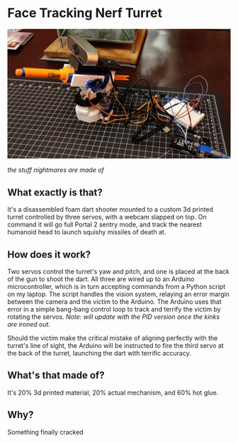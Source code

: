 # Face Tracking Nerf Turret

![don't let it see u](pics/thumb.jpg)

*the stuff nightmares are made of*


## What exactly is that?

It's a disassembled foam dart shooter mounted to a custom 3d printed turret controlled by three servos, with a webcam slapped on top. On command it will go full Portal 2 sentry mode, and track the nearest humanoid head to launch squishy missiles of death at.

## How does it work?

Two servos control the turret's yaw and pitch, and one is placed at the back of the gun to shoot the dart. All three are wired up to an Arduino microcontroller, which is in turn accepting commands from a Python script on my laptop. The script handles the vision system, relaying an error margin between the camera and the victim to the Arduino. The Arduino uses that error in a simple bang-bang control loop to track and terrify the victim by rotating the servos. *Note: will update with the PID version once the kinks are ironed out.*

Should the victim make the critical mistake of aligning perfectly with the turret's line of sight, the Arduino will be instructed to fire the third servo at the back of the turret, launching the dart with terrific accuracy.

## What's that made of?

It's 20% 3d printed material, 20% actual mechanism, and 60% hot glue.

## Why?

Something finally cracked